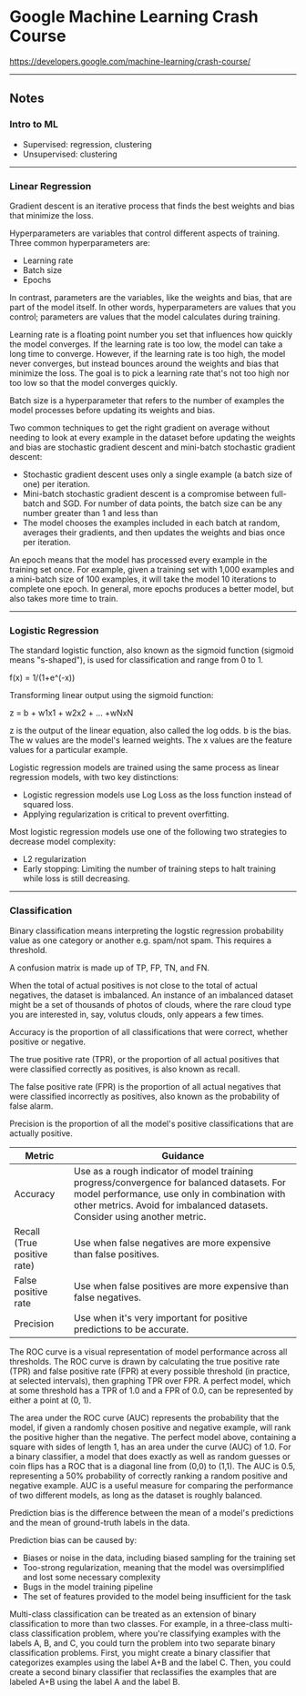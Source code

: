 # Google Machine Learning Crash Course
https://developers.google.com/machine-learning/crash-course/

---

## Notes

### Intro to ML
- Supervised: regression, clustering
- Unsupervised: clustering

---

### Linear Regression
Gradient descent is an iterative process that finds the best weights and bias that minimize the loss.

Hyperparameters are variables that control different aspects of training. Three common hyperparameters are:
- Learning rate
- Batch size
- Epochs

In contrast, parameters are the variables, like the weights and bias, that are part of the model itself. In other words, hyperparameters are values that you control; parameters are values that the model calculates during training.

Learning rate is a floating point number you set that influences how quickly the model converges. If the learning rate is too low, the model can take a long time to converge. However, if the learning rate is too high, the model never converges, but instead bounces around the weights and bias that minimize the loss. The goal is to pick a learning rate that's not too high nor too low so that the model converges quickly.

Batch size is a hyperparameter that refers to the number of examples the model processes before updating its weights and bias.

Two common techniques to get the right gradient on average without needing to look at every example in the dataset before updating the weights and bias are stochastic gradient descent and mini-batch stochastic gradient descent:
- Stochastic gradient descent uses only a single example (a batch size of one) per iteration.
- Mini-batch stochastic gradient descent is a compromise between full-batch and SGD. For
number of data points, the batch size can be any number greater than 1 and less than
- The model chooses the examples included in each batch at random, averages their gradients, and then updates the weights and bias once per iteration.

An epoch means that the model has processed every example in the training set once. For example, given a training set with 1,000 examples and a mini-batch size of 100 examples, it will take the model 10 iterations to complete one epoch. In general, more epochs produces a better model, but also takes more time to train.

---

### Logistic Regression

The standard logistic function, also known as the sigmoid function (sigmoid means "s-shaped"), is used for classification and range from 0 to 1.

f(x) = 1/(1+e^(-x))

Transforming linear output using the sigmoid function:

z = b + w1x1 + w2x2 + ... +wNxN

z is the output of the linear equation, also called the log odds.
b is the bias.
The w values are the model's learned weights.
The x values are the feature values for a particular example.

Logistic regression models are trained using the same process as linear regression models, with two key distinctions:
- Logistic regression models use Log Loss as the loss function instead of squared loss.
- Applying regularization is critical to prevent overfitting.

Most logistic regression models use one of the following two strategies to decrease model complexity:
- L2 regularization
- Early stopping: Limiting the number of training steps to halt training while loss is still decreasing.

---

### Classification

Binary classification means interpreting the logstic regression probability value as one category or another e.g. spam/not spam. This requires a threshold.

A confusion matrix is made up of TP, FP, TN, and FN.

When the total of actual positives is not close to the total of actual negatives, the dataset is imbalanced. An instance of an imbalanced dataset might be a set of thousands of photos of clouds, where the rare cloud type you are interested in, say, volutus clouds, only appears a few times.

Accuracy is the proportion of all classifications that were correct, whether positive or negative.

The true positive rate (TPR), or the proportion of all actual positives that were classified correctly as positives, is also known as recall.

The false positive rate (FPR) is the proportion of all actual negatives that were classified incorrectly as positives, also known as the probability of false alarm.

Precision is the proportion of all the model's positive classifications that are actually positive.

| Metric	| Guidance |
| --------- | ------------------- |
| Accuracy	| Use as a rough indicator of model training progress/convergence for balanced datasets. For model performance, use only in combination with other metrics. Avoid for imbalanced datasets. Consider using another metric. | 
| Recall (True positive rate) |	Use when false negatives are more expensive than false positives. | 
| False positive rate	| Use when false positives are more expensive than false negatives. | 
| Precision	| Use when it's very important for positive predictions to be accurate. | 

The ROC curve is a visual representation of model performance across all thresholds. The ROC curve is drawn by calculating the true positive rate (TPR) and false positive rate (FPR) at every possible threshold (in practice, at selected intervals), then graphing TPR over FPR. A perfect model, which at some threshold has a TPR of 1.0 and a FPR of 0.0, can be represented by either a point at (0, 1).

The area under the ROC curve (AUC) represents the probability that the model, if given a randomly chosen positive and negative example, will rank the positive higher than the negative. The perfect model above, containing a square with sides of length 1, has an area under the curve (AUC) of 1.0. For a binary classifier, a model that does exactly as well as random guesses or coin flips has a ROC that is a diagonal line from (0,0) to (1,1). The AUC is 0.5, representing a 50% probability of correctly ranking a random positive and negative example. AUC is a useful measure for comparing the performance of two different models, as long as the dataset is roughly balanced.

Prediction bias is the difference between the mean of a model's predictions and the mean of ground-truth labels in the data. 

Prediction bias can be caused by:
- Biases or noise in the data, including biased sampling for the training set
- Too-strong regularization, meaning that the model was oversimplified and lost some necessary complexity
- Bugs in the model training pipeline
- The set of features provided to the model being insufficient for the task

Multi-class classification can be treated as an extension of binary classification to more than two classes. For example, in a three-class multi-class classification problem, where you're classifying examples with the labels A, B, and C, you could turn the problem into two separate binary classification problems. First, you might create a binary classifier that categorizes examples using the label A+B and the label C. Then, you could create a second binary classifier that reclassifies the examples that are labeled A+B using the label A and the label B.
